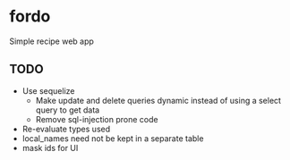 # fordo

Simple recipe web app

## TODO

- Use sequelize
  - Make update and delete queries dynamic instead of using a select query to get data
  - Remove sql-injection prone code
- Re-evaluate types used
- local_names need not be kept in a separate table
- mask ids for UI
